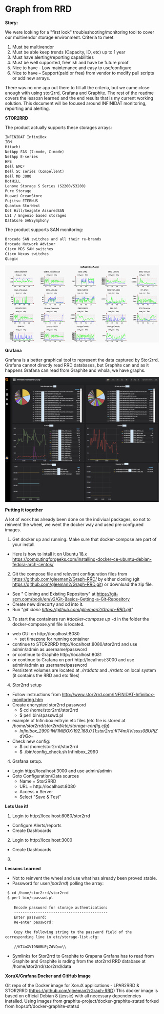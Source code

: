 # Graph from RRD

__**Story:**__

We were looking for a "first look" troubleshooting/monitoring tool to cover our multivendor storage environment.
Criteria to meet:
1. Must be multivendor
2. Must be able keep trends (Capacity, IO, etc) up to 1 year
3. Must have alerting/reporting capabilities
4. Must be well supported, free'ish and have be future proof
5. Nice to have - Low maintenance and easy to use/configure
6. Nice to have – Support(paid or free) from vendor to modify pull scripts or add new arrays.

There was no one app out there to fill all the criteria, but we came close anough with using stor2rrd, Grafana and Graphite. The rest of the readme covers the lessosn learned and the end results that is my current working solution. This document will be focused around INFINIDAT monitoring, reporting and alerting.



**STOR2RRD**

The product actually supports these storages arrays:
```
INFINIDAT InfiniBox
IBM
Hitachi
NetApp FAS (7-mode, C-mode)
NetApp E-series
HPE
Dell EMC²
Dell SC series (Compellent)
Dell MD 3000
DotHiLL
Lenovo Storage S Series (S2200/S3200)
Pure Storage
Huawei OceanStore
Fujitsu ETERNUS
Quantum StorNext
Dot Hill/Seagate AssuredSAN
LSI / Engenio based storages
DataCore SANSymphony
```

The product supports SAN monitoring:
```
Brocade SAN switches and all their re-brands
Brocade Network Advisor
Cisco MDS SAN switches
Cisco Nexus switches
QLogic
```
![Stro2RRD](https://github.com/gleeman2/Graph-RRD/blob/master/Stor2rrd-Dashboard.png "Stor2rRD Dashboard example")


**Grafana**

Grafana is a better graphical tool to represent the data captured by Stor2rrd. Grafana cannot directly read RRD databases, but Graphite can and as it happens Grafana can read from Graphite and whola, we have graphs.

![Grafana](https://github.com/gleeman2/Graph-RRD/blob/master/Graph-RRD.png "Grafana Dashboard example")

**Putting it together**

A lot of work has already been done on the indiviual packages, so not to reinvent the wheel, we went the docker way and used pre confgured images.

1. Get docker up and running. Make sure that docker-compose are part of your install.
  - Here is how to intall it on Ubuntu 18.x https://computingforgeeks.com/installing-docker-ce-ubuntu-debian-fedora-arch-centos/
2. Git the compose file and relevent configuration files from https://github.com/gleeman2/Graph-RRD/ by either cloning (git https://github.com/gleeman2/Graph-RRD.git) or download the zip file.
  - See " Cloning and Existing Repository" at https://git-scm.com/book/en/v2/Git-Basics-Getting-a-Git-Repository
  - Create new direcorty and cd into it.
  - Run "_git clone https://github.com/gleeman2/Graph-RRD.git_"
3. To start the containers run _#docker-compose up -d_ in the folder the docker-compose.yml file is located.
  - web GUI on http://localhost:8080
    - set timezone for running container
  - continue to STOR2RRD http://localhost:8080/stor2rrd and use admin/admin as username/password
  - or continue to Graphite http://localhost:8081
  - or continue to Grafana on port http://localhost:3000 and use admin/admin as username/password
  - Persistent volumes are located at _./rrddata_ and _./rrdetc_ on local system (it contains the RRD and etc files)
4. Stor2rrd setup
  - Follow instructions from http://www.stor2rrd.com/INFINIDAT-Infinibox-monitoring.htm
  - Create encrypted stor2rrd password
    - $ cd /home/stor2rrd/stor2rrd
    - $ perl bin/spasswd.pl
  - example of Infinibox entryin etc files (etc file is stored at _/home/stor2rrd/stor2rrd/etc/storage-config.cfg_)
    - _Infinibox_2990:INFINIBOX:192.168.0.11:stor2rrd:KT4mXVIssss0BUPjZdVQo=_
  - Check new config:
    - $ cd /home/stor2rrd/stor2rrd
    - $ ./bin/config_check.sh Infinibox_2990
4. Grafana setup.
  - Login http://localhost:3000 and use admin/admin
  - Goto Configuration/Data sources
    - Name = Stor2RRD
    - URL = http://localhost:8080
    - Access = Server
    - Select "Save & Test"




**Lets Use it!**

1. Login to http://localhost:8080/stor2rrd
  - Configure Alerts/reports
  - Create Dashboards
2. Login to http://localhost:3000
  - Create Dashboards
3.



**Lessons Learned**

- Not to reinvent the wheel and use what has already been proved stable.
- Password for user(_lpar2rrd_) polling the array:

```
 $ cd /home/stor2rrd/stor2rrd
 $ perl bin/spasswd.pl

    Encode password for storage authentication:
    -------------------------------------------
    Enter password:
    Re-enter password:

    Copy the following string to the password field of the corresponding line in etc/storage-list.cfg:

    //KT4mXVI9N0BUPjZdVQo=\\

```
- Symlinks for Stor2rrd to Graphite to Grapana
 Grafana has to read from Graphite and Graphite is rading from the stor2rrd RRD database at /home/stor2rrd/stor2rrd/data





**XoruX/Grafana Docker and GitHub Image**

Git repo of the Docker image for XoruX applications - LPAR2RRD & STOR2RRD.(https://github.com/gleeman2/Graph-RRD)
This docker image is based on official Debian 8 (jessie) with all necessary dependencies installed.
Using images from graphite-project/docker-graphite-statsd forked from hopsoft/docker-graphite-statsd
